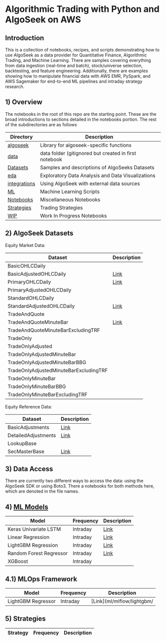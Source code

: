  # Algorithmic Trading with Python and AlgoSeek on AWS

## Introduction
This is a collection of notebooks, recipes, and scripts demonstrating how to use AlgoSeek as a data provider 
for Quantitative Finance, Algorithmic Trading, and Machine Learning. There are samples covering everything from 
data ingestion (real-time and batch), stock/universe selection, backtesting, and feature engineering. Additionally, 
there are examples showing how to manipulate financial data with AWS EMR, PySpark, and AWS Sagemaker for end-to-end ML 
pipelines and intraday strategy research.

## 1) Overview 
The notebooks in the root of this repo are the starting point. These are the broad introductions to sections detailed in
the notebooks portion. The rest of the subdirectories are as follows

| Directory | Description                                    |
|-----------|------------------------------------------------|
| [algoseek](./algoseek/)  | Library for algoseek-specific functions        |
| [data](./data/) | data folder (gitignored but created in first notebook |
| [Datasets](./datasets/)  | Samples and descriptions of AlgoSeeks Datasets |
| [eda](./eda/) | Exploratory Data Analysis and Data Visualizations | 
| [integrations](./integrations/) | Using AlgoSeek with external data sources |
| [ML](./ml/)        | Machine Learning Scripts | 
| [Notebooks](./notebooks/) | Miscellaneous Notebooks | 
| [Strategies](./strategies/) | Trading Strategies |
| [WIP](./wip/) | Work In Progress Notebooks | 


## 2) AlgoSeek Datasets

Equity Market Data:

| Dataset                                | Description                                         |
|----------------------------------------|-----------------------------------------------------|
| BasicOHLCDaily                         | |
| BasicAdjustedOHLCDaily                 | [Link](./eda/dataset_eda/basic_adjusted_ohlc_daily.ipynb) |
| PrimaryOHLCDaily                       | [Link](./eda/dataset_eda/primary_ohlc_daily.ipynb) |
| PrimaryAdjustedOHLCDaily               | |
| StandardOHLCDaily                      | |
| StandardAdjustedOHLCDaily              | [Link](./eda/dataset_eda/standard_adjusted_ohlc_daily.ipynb) |
| TradeAndQuote                          | |
| TradeAndQuoteMinuteBar                 | [Link](./2_Intraday_Data_Intro.ipynb) |
| TradeAndQuoteMinuteBarExcludingTRF     | |
| TradeOnly                              | |
| TradeOnlyAdjusted                      | |
| TradeOnlyAdjustedMinuteBar             | |
| TradeOnlyAdjustedMinuteBarBBG          | |
| TradeOnlyAdjustedMinuteBarExcludingTRF | |
| TradeOnlyMinuteBar | |
| TradeOnlyMinuteBarBBG | |
| TradeOnlyMinuteBarExcludingTRF | |

Equity Reference Data:

| Dataset | Description                                                                   |
|---------|-------------------------------------------------------------------------------|
| BasicAdjustments |  [Link](./eda/dataset_eda/basic_adjustments.ipynb)                                                                             |
| DetailedAdjustments | [Link](./eda/dataset_eda/detailed_adjustments.ipynb)                                                                 |
| LookupBase | |
| SecMasterBase | [Link](./eda/dataset_eda/sec_master_base.ipynb) |

## 3) Data Access
There are currently two different ways to access the data: using the AlgoSeek SDK or using Boto3. There a notebooks 
for both methods here, which are denoted in the file names.

## 4) [ML Models](./ml/README.md)

| Model                 | Frequency | Description                                     |
|-----------------------|-----------|-------------------------------------------------|
| Keras Univariate LSTM | Intraday  | [Link](ml/intraday_keras_lstm_univariate.ipynb) |
| Linear Regression     | Intraday  | [Link](ml/intraday_linear_regression.ipynb) |
| LightGBM Regression | Intraday | [Link](ml/intraday_lightgbm.ipynb) |
| Random Forest Regressor | Intraday | [Link](ml/intraday_random_forests.ipynb) |
| XGBoost | Intraday | |

## 4.1) MLOps Framework

| Model                 | Frequency | Description                                      |
|-----------------------|-----------|--------------------------------------------------|
| LightGBM Regressor | Intraday | [Link](ml/mlflow/lightgbm/ | 


## 5) Strategies

| Strategy | Frequency | Description |
|----------|-----------|-------------|


